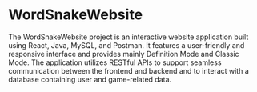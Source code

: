 # WordSnakeWebsite

The WordSnakeWebsite project is an interactive website application built using React, Java, MySQL, 
and Postman. It features a user-friendly and responsive interface and provides mainly 
Definition Mode and Classic Mode. The application utilizes RESTful APIs to support seamless 
communication between the frontend and backend and to interact with a database containing 
user and game-related data. 

